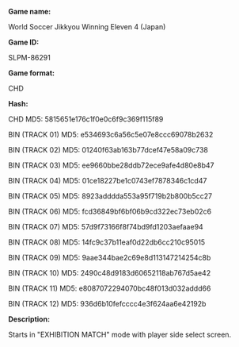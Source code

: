 **Game name:**

World Soccer Jikkyou Winning Eleven 4 (Japan)

**Game ID:**

SLPM-86291

**Game format:**

CHD

**Hash:**

CHD MD5: 5815651e176c1f0e0c6f9c369f115f89

BIN (TRACK 01) MD5: e534693c6a56c5e07e8ccc69078b2632

BIN (TRACK 02) MD5: 01240f63ab163b77dcef47e58a09c738

BIN (TRACK 03) MD5: ee9660bbe28ddb72ece9afe4d80e8b47

BIN (TRACK 04) MD5: 01ce18227be1c0743ef7878346c1cd47

BIN (TRACK 05) MD5: 8923adddda553a95f719b2b800b5cc27

BIN (TRACK 06) MD5: fcd36849bf6bf06b9cd322ec73eb02c6

BIN (TRACK 07) MD5: 57d9f73166f8f74bd9fd1203aefaae94

BIN (TRACK 08) MD5: 14fc9c37b11eaf0d22db6cc210c95015

BIN (TRACK 09) MD5: 9aae344bae2c69e8d113147214254c8b

BIN (TRACK 10) MD5: 2490c48d9183d60652118ab767d5ae42

BIN (TRACK 11) MD5: e8087072294070bc48f013d032addd66

BIN (TRACK 12) MD5: 936d6b10fefcccc4e3f624aa6e42192b

**Description:**

Starts in "EXHIBITION MATCH" mode with player side select screen.